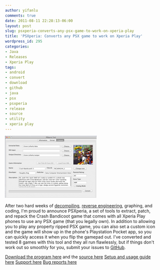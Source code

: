 ```yaml
---
author: yifanlu
comments: true
date: 2011-08-11 22:28:13-06:00
layout: post
slug: psxperia-converts-any-psx-game-to-work-on-xperia-play
title: 'PSXperia: Converts any PSX game to work on Xperia Play'
wordpress_id: 295
categories:
- Java
- Releases
- Xperia Play
tags:
- android
- convert
- download
- github
- java
- psx
- psxperia
- release
- source
- utility
- xperia play
---
```


[![](/images/2012/01/psxperia_screen-300x202.png)](/p/kindle-touch-jailbreak/psxperia_screen/)

After two hard weeks of [decompiling](/2011/08/01/analyzing-the-psx-emulator-on-the-xperia-play/), [reverse engineering](/2011/08/07/reverse-engineering-a-dynamic-library-on-the-xperia-play/), graphing, and coding, I'm proud to announce PSXperia, a set of tools to extract, patch, and repack the Crash Bandicoot game that comes with all Xperia Play phones to use any PSX game (that you legally own). In addition to allowing you to play any property ripped PSX game, you can also set a custom icon and the game will show up in the phone's Playstation Pocket app, so you can quickly access it when you flip the gamepad out. I've converted and tested 8 games with this tool and they all run flawlessly, but if things don't work out so smoothly for you, submit your issues to [GitHub](https://github.com/yifanlu/PSXperia/issues).<!-- more -->

[Download the program here](https://github.com/yifanlu/PSXperia/archives/master) and the [source here](https://github.com/yifanlu/PSXperia)
[Setup and usage guide here](https://github.com/yifanlu/PSXperia/wiki)
[Support here](forum.xda-developers.com/showthread.php?t=1201532)
[Bug reports here](https://github.com/yifanlu/PSXperia/issues?sort=created&direction=desc&state=open)

